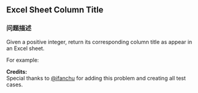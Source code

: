 ## Excel Sheet Column Title  
### 问题描述
Given a positive integer, return its corresponding column title as appear in an Excel sheet.

For example:

**Credits:**<br />Special thanks to [@ifanchu](https://leetcode.com/discuss/user/ifanchu) for adding this problem and creating all test cases.

